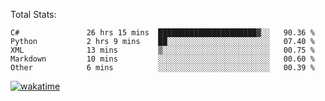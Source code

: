 Total Stats:
<!--START_SECTION:waka-->

```text
C#               26 hrs 15 mins  ██████████████████████▓░░   90.36 %
Python           2 hrs 9 mins    ██░░░░░░░░░░░░░░░░░░░░░░░   07.40 %
XML              13 mins         ▒░░░░░░░░░░░░░░░░░░░░░░░░   00.75 %
Markdown         10 mins         ░░░░░░░░░░░░░░░░░░░░░░░░░   00.60 %
Other            6 mins          ░░░░░░░░░░░░░░░░░░░░░░░░░   00.39 %
```

<!--END_SECTION:waka-->

[![wakatime](https://wakatime.com/badge/user/d6a1e036-2153-43d6-9604-0dce67457b7f.svg)](https://wakatime.com/@d6a1e036-2153-43d6-9604-0dce67457b7f)
